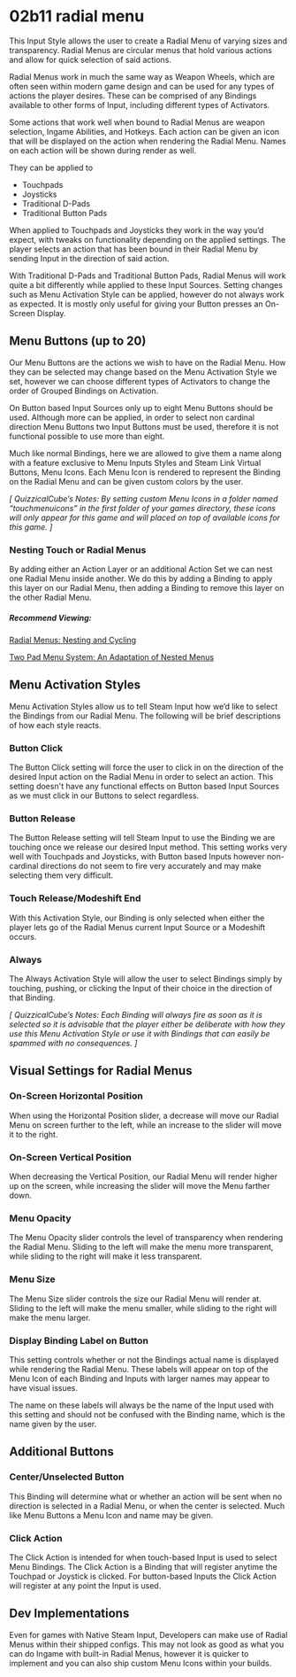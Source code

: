 # 02b11 radial menu

This Input Style allows the user to create a Radial Menu of varying sizes and transparency. Radial Menus are circular menus that hold various actions and allow for quick selection of said actions. 

Radial Menus work in much the same way as Weapon Wheels, which are often seen within modern game design and can be used for any types of actions the player desires. These can be comprised of any Bindings available to other forms of Input, including different types of Activators. 

Some actions that work well when bound to Radial Menus are weapon selection, Ingame Abilities, and Hotkeys. Each action can be given an icon that will be displayed on the action when rendering the Radial Menu. Names on each action will be shown during render as well. 

They can be applied to
* Touchpads
* Joysticks
* Traditional D-Pads
* Traditional Button Pads

When applied to Touchpads and Joysticks they work in the way you’d expect, with tweaks on functionality depending on the applied settings. The player selects an action that has been bound in their Radial Menu by sending Input in the direction of said action.

With Traditional D-Pads and Traditional Button Pads, Radial Menus will work quite a bit differently while applied to these Input Sources. Setting changes such as Menu Activation Style can be applied, however do not always work as expected. It is mostly only useful for giving your Button presses an On-Screen Display.

## Menu Buttons (up to 20)

Our Menu Buttons are the actions we wish to have on the Radial Menu. How they can be selected may change based on the Menu Activation Style we set, however we can choose different types of Activators to change the order of Grouped Bindings on Activation.

On Button based Input Sources only up to eight Menu Buttons should be used. Although more can be applied, in order to select non cardinal direction Menu Buttons two Input Buttons must be used, therefore it is not functional possible to use more than eight.

Much like normal Bindings, here we are allowed to give them a name along with a feature exclusive to Menu Inputs Styles and Steam Link Virtual Buttons, Menu Icons. Each Menu Icon is rendered to represent the Binding on the Radial Menu and can be given custom colors by the user.

*[ QuizzicalCube’s Notes: By setting custom Menu Icons in a folder named “touchmenuicons”  in the first folder of your games directory, these icons will only  appear for this game and will placed on top of available icons for this game. ]*

### Nesting Touch or Radial Menus

By adding either an Action Layer or an additional Action Set we can nest one Radial Menu inside another. We do this by adding a Binding to apply this layer on our Radial Menu, then adding a Binding to remove this layer on the other Radial Menu.

##### Recommend Viewing:
[Radial Menus: Nesting and Cycling](https://youtu.be/UeTUQX45Cwk "Radial Menus: Nesting and Cycling - By Critical Input")

[Two Pad Menu System: An Adaptation of Nested Menus]( https://youtu.be/7vxEGvnfwH8 "Two Pad Menu System: An Adaptation of Nested Menus - By Critical Input")

## Menu Activation Styles

Menu Activation Styles allow us to tell Steam Input how we’d like to select the Bindings from our Radial Menu. The following will be brief descriptions of how each style reacts.

### Button Click

The Button Click setting will force the user to click in on the direction of the desired Input action on the Radial Menu in order to select an action. This setting doesn't have any functional effects on Button based Input Sources as we must click in our Buttons to select regardless.

### Button Release

The Button Release setting will tell Steam Input to use the Binding we are touching once we release our desired Input method. This setting works very well with Touchpads and Joysticks, with Button based Inputs however non-cardinal directions do not seem to fire very accurately and may make selecting them very difficult.

### Touch Release/Modeshift End

With this Activation Style, our Binding is only selected when either the player lets go of the Radial Menus current Input Source or a Modeshift occurs.

### Always

The Always Activation Style will allow the user to select Bindings simply by touching, pushing, or clicking the Input of their choice in the direction of that Binding. 

*[ QuizzicalCube’s Notes: Each Binding will always fire as soon as it is selected so it is advisable that the player either be deliberate with how they use this Menu Activation Style or use it with Bindings that can easily be spammed with no consequences. ]*

## Visual Settings for Radial Menus

### On-Screen Horizontal Position

When using the Horizontal Position slider, a decrease will move our Radial Menu on screen further to the left, while an increase to the slider will move it to the right.

### On-Screen Vertical Position

When decreasing the Vertical Position, our Radial Menu will render higher up on the screen, while increasing the slider will move the Menu farther down.

### Menu Opacity

The Menu Opacity slider controls the level of transparency when rendering the Radial Menu. Sliding to the left will make the menu more transparent, while sliding to the right will make it less transparent.

### Menu Size

The Menu Size slider controls the size our Radial Menu will render at. Sliding to the left will make the menu smaller, while sliding to the right will make the menu larger.

### Display Binding Label on Button

This setting controls whether or not the Bindings actual name is displayed while rendering the Radial Menu. These labels will appear on top of the Menu Icon of each Binding and Inputs with larger names may appear to have visual issues. 

The name on these labels will always be the name of the Input used with this setting and should not be confused with the Binding name, which is the name given by the user.

## Additional Buttons

### Center/Unselected Button

This Binding will determine what or whether an action will be sent when no direction is selected in a Radial Menu, or when the center is selected. Much like Menu Buttons a Menu Icon and name may be given. 

### Click Action

The Click Action is intended for when touch-based Input is used to select Menu Bindings. The Click Action is a Binding that will register anytime the Touchpad or Joystick is clicked. For button-based Inputs the Click Action will register at any point the Input is used.

## Dev Implementations

Even for games with Native Steam Input, Developers can make use of Radial Menus within their shipped configs. This may not look as good as what you can do Ingame with built-in Radial Menus, however it is quicker to implement and you can also ship custom Menu Icons within your builds.
